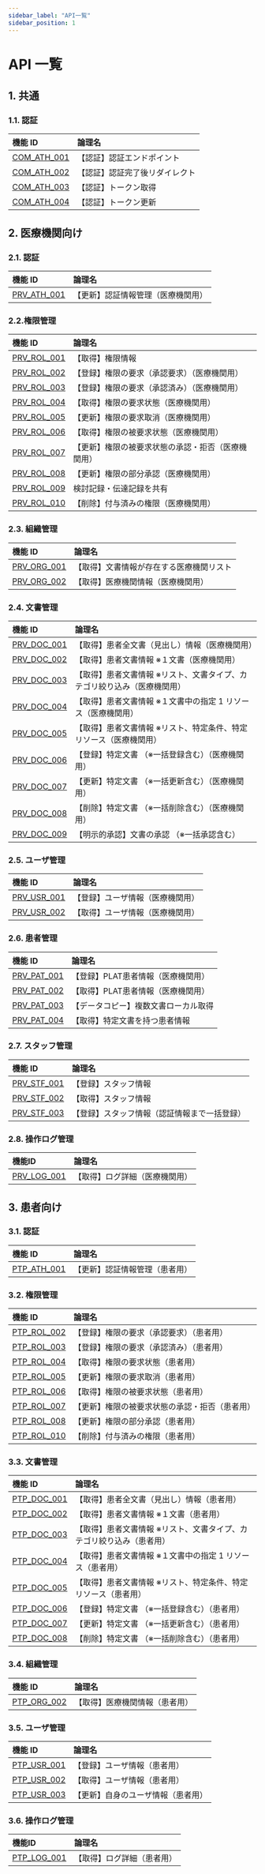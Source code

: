 ```yaml
---
sidebar_label: "API一覧"
sidebar_position: 1
---
```


# API 一覧

## 1. 共通

### 1.1. 認証

| 機能 ID                                                                                   | 論理名                         |
| :---------------------------------------------------------------------------------------- | :----------------------------- |
| [COM_ATH_001](./API_list/common/Authenticate/COM_ATH_001：【認証】認証エンドポイント)     | 【認証】認証エンドポイント     |
| [COM_ATH_002](./API_list/common/Authenticate/COM_ATH_002：【認証】認証完了後リダイレクト) | 【認証】認証完了後リダイレクト |
| [COM_ATH_003](./API_list/common/Authenticate/COM_ATH_003：【認証】トークン取得)           | 【認証】トークン取得           |
| [COM_ATH_004](./API_list/common/Authenticate/COM_ATH_004：【認証】トークン更新)           | 【認証】トークン更新           |

## 2. 医療機関向け

### 2.1. 認証

| 機能 ID                                                                                      | 論理名                             |
| :------------------------------------------------------------------------------------------- | :--------------------------------- |
| [PRV_ATH_001](./API_list/providers/2.1.認証/PRV_ATH_001：【更新】認証情報管理（医療機関用）) | 【更新】認証情報管理（医療機関用） |

### 2.2.権限管理

| 機能 ID                                                                                                          | 論理名                                             |
| :--------------------------------------------------------------------------------------------------------------- | :------------------------------------------------- |
| [PRV_ROL_001](./API_list/providers/2.2.権限管理/PRV_ROL_001：【取得】権限情報)                                   | 【取得】権限情報                                   |
| [PRV_ROL_002](./API_list/providers/2.2.権限管理/PRV_ROL_002：【登録】権限の要求（承認要求）（医療機関用）)       | 【登録】権限の要求（承認要求）（医療機関用）       |
| [PRV_ROL_003](./API_list/providers/2.2.権限管理/PRV_ROL_003：【登録】権限の要求（承認済み）（医療機関用）)       | 【登録】権限の要求（承認済み）（医療機関用）       |
| [PRV_ROL_004](./API_list/providers/2.2.権限管理/PRV_ROL_004：【取得】権限の要求状態（医療機関用）)               | 【取得】権限の要求状態（医療機関用）               |
| [PRV_ROL_005](./API_list/providers/2.2.権限管理/PRV_ROL_005：【更新】権限の要求取消（医療機関用）)               | 【更新】権限の要求取消（医療機関用）               |
| [PRV_ROL_006](./API_list/providers/2.2.権限管理/PRV_ROL_006：【取得】権限の被要求状態（医療機関用）)             | 【取得】権限の被要求状態（医療機関用）             |
| [PRV_ROL_007](./API_list/providers/2.2.権限管理/PRV_ROL_007：【更新】権限の被要求状態の承認・拒否（医療機関用）) | 【更新】権限の被要求状態の承認・拒否（医療機関用） |
| [PRV_ROL_008](./API_list/providers/2.2.権限管理/PRV_ROL_008：【更新】権限の部分承認（医療機関用）)               | 【更新】権限の部分承認（医療機関用）               |
| [PRV_ROL_009](./API_list/providers/2.2.権限管理/PRV_ROL_009：検討記録・伝達記録を共有)                           | 検討記録・伝達記録を共有                           |
| [PRV_ROL_010](./API_list/providers/2.2.権限管理/PRV_ROL_010：【削除】付与済みの権限（医療機関用）)               | 【削除】付与済みの権限（医療機関用）               |

### 2.3. 組織管理

| 機能 ID                                                                                                | 論理名                  |
| :----------------------------------------------------------------------------------------------------- |:---------------------|
| [PRV_ORG_001](./API_list/providers/2.3.組織管理/PRV_ORG_001：【取得】文書情報が存在する医療機関リスト) | 【取得】文書情報が存在する医療機関リスト |
| [PRV_ORG_002](./API_list/providers/2.3.組織管理/PRV_ORG_002：【取得】医療機関情報（医療機関用）)       | 【取得】医療機関情報（医療機関用）    |

### 2.4. 文書管理

| 機能 ID                                                                                                                                        | 論理名                                                                   |
| :--------------------------------------------------------------------------------------------------------------------------------------------- | :----------------------------------------------------------------------- |
| [PRV_DOC_001](./API_list/providers/2.4.文書管理/PRV_DOC_001：【取得】患者全文書（見出し）情報（医療機関用）)                                   | 【取得】患者全文書（見出し）情報（医療機関用）                           |
| [PRV_DOC_002](./API_list/providers/2.4.文書管理/PRV_DOC_002：【取得】患者文書情報%E3%80%80※１文書（医療機関用）)                               | 【取得】患者文書情報 ※１文書（医療機関用）                               |
| [PRV_DOC_003](./API_list/providers/2.4.文書管理/PRV_DOC_003：【取得】患者文書情報%E3%80%80※リスト、文書タイプ、カテゴリ絞り込み（医療機関用）) | 【取得】患者文書情報 ※リスト、文書タイプ、カテゴリ絞り込み（医療機関用） |
| [PRV_DOC_004](./API_list/providers/2.4.文書管理/PRV_DOC_004：【取得】患者文書情報%E3%80%80※１文書中の指定1リソース（医療機関用）)              | 【取得】患者文書情報 ※１文書中の指定 1 リソース（医療機関用）            |
| [PRV_DOC_005](./API_list/providers/2.4.文書管理/PRV_DOC_005：【取得】患者文書情報%E3%80%80※リスト、特定条件、特定リソース（医療機関用）)       | 【取得】患者文書情報 ※リスト、特定条件、特定リソース（医療機関用）       |
| [PRV_DOC_006](./API_list/providers/2.4.文書管理/PRV_DOC_006：【登録】特定文書%E3%80%80（※一括登録含む）（医療機関用）)                         | 【登録】特定文書 （※一括登録含む）（医療機関用）                         |
| [PRV_DOC_007](./API_list/providers/2.4.文書管理/PRV_DOC_007：【更新】特定文書%E3%80%80（※一括更新含む）（医療機関用）)                         | 【更新】特定文書 （※一括更新含む）（医療機関用）                         |
| [PRV_DOC_008](./API_list/providers/2.4.文書管理/PRV_DOC_008：【削除】特定文書%E3%80%80（※一括削除含む）（医療機関用）)                         | 【削除】特定文書 （※一括削除含む）（医療機関用）                         |
| [PRV_DOC_009](./API_list/providers/2.4.文書管理/PRV_DOC_009：【明示的承認】文書の承認%E3%80%80（※一括承認含む）)                               | 【明示的承認】文書の承認 （※一括承認含む）                               |

### 2.5. ユーザ管理

| 機能 ID                                                                                          | 論理名              |
| :----------------------------------------------------------------------------------------------- |:-----------------|
| [PRV_USR_001](./API_list/providers/2.5.ユーザ管理/PRV_USR_001：【登録】ユーザ情報（医療機関用）) | 【登録】ユーザ情報（医療機関用） |
| [PRV_USR_002](./API_list/providers/2.5.ユーザ管理/PRV_USR_002：【取得】ユーザ情報（医療機関用）) | 【取得】ユーザ情報（医療機関用） |

### 2.6. 患者管理

| 機能 ID                                                                                            | 論理名                 |
| :------------------------------------------------------------------------------------------------- |:--------------------|
| [PRV_PAT_001](./API_list/providers/2.6.患者管理/PRV_PAT_001：【登録】PLAT患者情報（医療機関用）)   | 【登録】PLAT患者情報（医療機関用） |
| [PRV_PAT_002](./API_list/providers/2.6.患者管理/PRV_PAT_002：【取得】PLAT患者情報（医療機関用）)   | 【取得】PLAT患者情報（医療機関用） |
| [PRV_PAT_003](./API_list/providers/2.6.患者管理/PRV_PAT_003：【データコピー】複数文書ローカル取得) | 【データコピー】複数文書ローカル取得  |
| [PRV_PAT_004](./API_list/providers/2.6.患者管理/PRV_PAT_004：【取得】特定文書を持つ患者情報)       | 【取得】特定文書を持つ患者情報     |

### 2.7. スタッフ管理

| 機能 ID                                                                                                        | 論理名                    |
| :------------------------------------------------------------------------------------------------------------- |:-----------------------|
| [PRV_STF_001](./API_list/providers/2.7.スタッフ管理/PRV_STF_001：【登録】スタッフ情報)                         | 【登録】スタッフ情報             |
| [PRV_STF_002](./API_list/providers/2.7.スタッフ管理/PRV_STF_002：【取得】スタッフ情報)                         | 【取得】スタッフ情報             |
| [PRV_STF_003](./API_list/providers/2.7.スタッフ管理/PRV_STF_003：【登録】スタッフ情報（認証情報まで一括登録）) | 【登録】スタッフ情報（認証情報まで一括登録） |

### 2.8. 操作ログ管理

| 機能ID                                                                                              | 論理名              |
| :-------------------------------------------------------------------------------------------------- |:------------------|
| [PRV_LOG_001](./API_list/providers/2.8.操作ログ管理/PRV_LOG_001：【取得】ログ詳細（医療機関用）)  | 【取得】ログ詳細（医療機関用）  |

## 3. 患者向け

### 3.1. 認証

| 機能 ID                                                                                     | 論理名                         |
| :------------------------------------------------------------------------------------------ | :----------------------------- |
| [PTP_ATH_001](./API_list/participants/3.1.認証/PTP_ATH_001：【更新】認証情報管理（患者用）) | 【更新】認証情報管理（患者用） |

### 3.2. 権限管理

| 機能 ID                                                                                                         | 論理名                                         |
| :-------------------------------------------------------------------------------------------------------------- | :--------------------------------------------- |
| [PTP_ROL_002](./API_list/participants/3.2.権限管理/PTP_ROL_002：【登録】権限の要求（承認要求）（患者用）)       | 【登録】権限の要求（承認要求）（患者用）       |
| [PTP_ROL_003](./API_list/participants/3.2.権限管理/PTP_ROL_003：【登録】権限の要求（承認済み）（患者用）)       | 【登録】権限の要求（承認済み）（患者用）       |
| [PTP_ROL_004](./API_list/participants/3.2.権限管理/PTP_ROL_004：【取得】権限の要求状態（患者用）)               | 【取得】権限の要求状態（患者用）               |
| [PTP_ROL_005](./API_list/participants/3.2.権限管理/PTP_ROL_005：【更新】権限の要求取消（患者用）)               | 【更新】権限の要求取消（患者用）               |
| [PTP_ROL_006](./API_list/participants/3.2.権限管理/PTP_ROL_006：【取得】権限の被要求状態（患者用）)             | 【取得】権限の被要求状態（患者用）             |
| [PTP_ROL_007](./API_list/participants/3.2.権限管理/PTP_ROL_007：【更新】権限の被要求状態の承認・拒否（患者用）) | 【更新】権限の被要求状態の承認・拒否（患者用） |
| [PTP_ROL_008](./API_list/participants/3.2.権限管理/PTP_ROL_008：【更新】権限の部分承認（患者用）)               | 【更新】権限の部分承認（患者用）               |
| [PTP_ROL_010](./API_list/participants/3.2.権限管理/PTP_ROL_010：【削除】付与済みの権限（患者用）)               | 【削除】付与済みの権限（患者用）               |

### 3.3. 文書管理

| 機能 ID                                                                                                                                       | 論理名                                                               |
| :-------------------------------------------------------------------------------------------------------------------------------------------- | :------------------------------------------------------------------- |
| [PTP_DOC_001](./API_list/participants/3.3.文書管理/PTP_DOC_001：【取得】患者全文書（見出し）情報（患者用）)                                   | 【取得】患者全文書（見出し）情報（患者用）                           |
| [PTP_DOC_002](./API_list/participants/3.3.文書管理/PTP_DOC_002：【取得】患者文書情報%E3%80%80※１文書（患者用）)                               | 【取得】患者文書情報 ※１文書（患者用）                               |
| [PTP_DOC_003](./API_list/participants/3.3.文書管理/PTP_DOC_003：【取得】患者文書情報%E3%80%80※リスト、文書タイプ、カテゴリ絞り込み（患者用）) | 【取得】患者文書情報 ※リスト、文書タイプ、カテゴリ絞り込み（患者用） |
| [PTP_DOC_004](./API_list/participants/3.3.文書管理/PTP_DOC_004：【取得】患者文書情報%E3%80%80※１文書中の指定1リソース（患者用）)              | 【取得】患者文書情報 ※１文書中の指定 1 リソース（患者用）            |
| [PTP_DOC_005](./API_list/participants/3.3.文書管理/PTP_DOC_005：【取得】患者文書情報%E3%80%80※リスト、特定条件、特定リソース（患者用）)       | 【取得】患者文書情報 ※リスト、特定条件、特定リソース（患者用）       |
| [PTP_DOC_006](./API_list/participants/3.3.文書管理/PTP_DOC_006：【登録】特定文書%E3%80%80（※一括登録含む）（患者用）)                         | 【登録】特定文書 （※一括登録含む）（患者用）                         |
| [PTP_DOC_007](./API_list/participants/3.3.文書管理/PTP_DOC_007：【更新】特定文書%E3%80%80（※一括更新含む）（患者用）)                         | 【更新】特定文書 （※一括更新含む）（患者用）                         |
| [PTP_DOC_008](./API_list/participants/3.3.文書管理/PTP_DOC_008：【削除】特定文書%E3%80%80（※一括削除含む）（患者用）)                         | 【削除】特定文書 （※一括削除含む）（患者用）                         |

### 3.4. 組織管理

| 機能 ID                                                                                         | 論理名             |
| :---------------------------------------------------------------------------------------------- |:----------------|
| [PTP_ORG_002](./API_list/participants/3.4.組織管理/PTP_ORG_002：【取得】医療機関情報（患者用）) | 【取得】医療機関情報（患者用） |

### 3.5. ユーザ管理

| 機能 ID                                                                                         | 論理名               |
| :---------------------------------------------------------------------------------------------- |:------------------|
| [PTP_USR_001](./API_list/participants/3.5.ユーザ管理/PTP_USR_001：【登録】ユーザ情報（患者用）) | 【登録】ユーザ情報（患者用）    |
| [PTP_USR_002](./API_list/participants/3.5.ユーザ管理/PTP_USR_002：【取得】ユーザ情報（患者用）) | 【取得】ユーザ情報（患者用）    |
| [PTP_USR_003](./API_list/participants/3.5.ユーザ管理/PTP_USR_003：【更新】自身のユーザ情報（患者用）) | 【更新】自身のユーザ情報（患者用） |

### 3.6. 操作ログ管理

| 機能ID                                                                                              | 論理名              |
| :-------------------------------------------------------------------------------------------------- |:------------------|
| [PTP_LOG_001](./API_list/participants/3.6.操作ログ管理/PTP_LOG_001：【取得】ログ詳細（患者用）)  | 【取得】ログ詳細（患者用）  |
